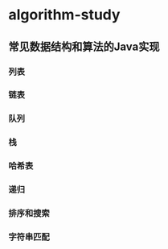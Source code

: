 # algorithm-study
## 常见数据结构和算法的Java实现
### 列表
### 链表
### 队列
### 栈
### 哈希表
### 递归
### 排序和搜索
### 字符串匹配

